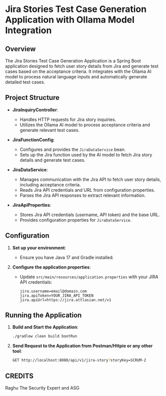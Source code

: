 # Jira Stories Test Case Generation Application with Ollama Model Integration

## Overview

The Jira Stories Test Case Generation Application is a Spring Boot application designed to fetch user story details from Jira and generate test cases based on the acceptance criteria. It integrates with the Ollama AI model to process natural language inputs and automatically generate detailed test cases.

## Project Structure

- **JiraInquiryController**:
  - Handles HTTP requests for Jira story inquiries.
  - Utilizes the Ollama AI model to process acceptance criteria and generate relevant test cases.

- **JiraFunctionConfig**:
  - Configures and provides the `JiraDataService` bean.
  - Sets up the Jira function used by the AI model to fetch Jira story details and generate test cases.

- **JiraDataService**:
  - Manages communication with the Jira API to fetch user story details, including acceptance criteria.
  - Reads Jira API credentials and URL from configuration properties.
  - Parses the Jira API responses to extract relevant information.

- **JiraApiProperties**:
  - Stores Jira API credentials (username, API token) and the base URL.
  - Provides configuration properties for `JiraDataService`.

## Configuration

1. **Set up your environment**:
   - Ensure you have Java 17 and Gradle installed.

2. **Configure the application properties**:
   - Update `src/main/resources/application.properties` with your JIRA API credentials:
     ```properties
     jira.username=email@domain.com
     jira.apiToken=YOUR_JIRA_API_TOKEN
     jira.apiUrl=https://jira.attlasian.net/v1
     ```

## Running the Application

1. **Build and Start the Application**:
   ```sh
   ./gradlew clean build bootRun


2. **Send Request to the Application from Postman/Httpie or any other tool**:
   ```bash
   GET http://localhost:8080/api/v1/jira-story?storyKey=SCRUM-2


## CREDITS
Raghu The Security Expert and ASG
